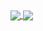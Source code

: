 <a href="https://github.com/Lincoln-Murray/github-readme-stats">
  <img align="center" src="https://github-readme-stats-lincoln-murrays-projects.vercel.app/api?username=Lincoln-Murray&count_private=true&show_icons=true&theme=shadow_red&include_all_commits=true&hide_border=false&hide_title=True&hide=contribs&rank_icon=percentile" />
</a>
<a href="https://github.com/Lincoln-Murray/github-readme-stats">
  <img align="center" src="https://github-readme-stats-lincoln-murrays-projects.vercel.app/api/top-langs/?username=Lincoln-Murray&layout=compact&show_icons=true&theme=shadow_red&include_all_commits=true&hide_border=false&hide_title=false&custom_title=Lincoln+Murray" />
</a>
